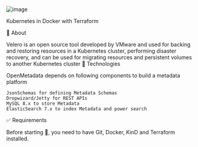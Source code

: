 ![image](https://user-images.githubusercontent.com/23049337/227778918-dcd76967-8b1b-48ed-9056-156bbb4416a9.png)

 
Kubernetes in Docker with Terraform



🎯 About

Velero is an open source tool developed by VMware and used for backing and restoring resources in a Kubernetes cluster, performing disaster recovery, and can be used for migrating resources and persistent volumes to another Kubernetes cluster
🚀 Technologies

OpenMetadata depends on following components to build a metadata platform

    JsonSchemas for defining Metadata Schemas
    Dropwizard/Jetty for REST APIs
    MySQL 8.x to store Metadata
    ElasticSearch 7.x to index Metadata and power search

✅ Requirements

Before starting 🏁, you need to have Git, Docker, KinD and Terraform installed.

